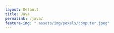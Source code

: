 ```yaml
---
layout: Default
title: Java
permalink: /java/
feature-img: " assets/img/pexels/computer.jpeg"
---
```


